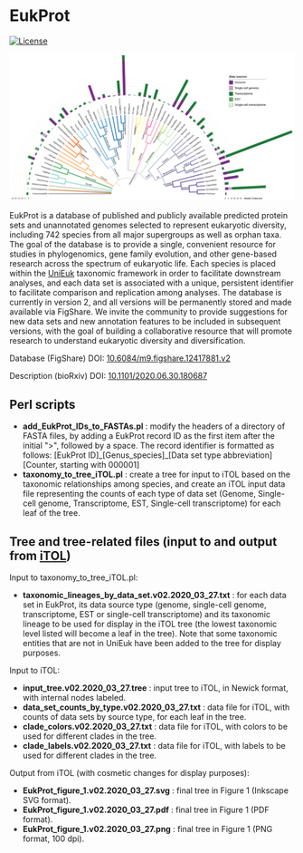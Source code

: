 # EukProt

[![License](https://img.shields.io/badge/license-GPLv3-blue.svg)](http://www.gnu.org/licenses/gpl.html)

![Tree representing relationships among data sets and counts by type](/iTOL/EukProt_figure_1.v02.2020_03_27.png)

EukProt is a database of published and publicly available predicted protein sets and unannotated genomes selected to represent eukaryotic diversity, including 742 species from all major supergroups as well as orphan taxa. The goal of the database is to provide a single, convenient resource for studies in phylogenomics, gene family evolution, and other gene-based research across the spectrum of eukaryotic life. Each species is placed within the [UniEuk](https://unieuk.org/) taxonomic framework in order to facilitate downstream analyses, and each data set is associated with a unique, persistent identifier to facilitate comparison and replication among analyses. The database is currently in version 2, and all versions will be permanently stored and made available via FigShare. We invite the community to provide suggestions for new data sets and new annotation features to be included in subsequent versions, with the goal of building a collaborative resource that will promote research to understand eukaryotic diversity and diversification.

Database (FigShare) DOI: [10.6084/m9.figshare.12417881.v2](https://doi.org/10.6084/m9.figshare.12417881.v2)

Description (bioRxiv) DOI: [10.1101/2020.06.30.180687](https://doi.org/10.1101/2020.06.30.180687)

## Perl scripts

- **add_EukProt_IDs_to_FASTAs.pl** : modify the headers of a directory of FASTA files, by adding a EukProt record ID as the first item after the initial ">", followed by a space. The record identifier is formatted as follows: [EukProt ID]\_[Genus_species]\_[Data set type abbreviation][Counter, starting with 000001]
- **taxonomy_to_tree_iTOL.pl** : create a tree for input to iTOL based on the taxonomic relationships among species, and create an iTOL input data file representing the counts of each type of data set (Genome, Single-cell genome, Transcriptome, EST, Single-cell transcriptome) for each leaf of the tree.

## Tree and tree-related files (input to and output from [iTOL](https://itol.embl.de))

Input to taxonomy_to_tree_iTOL.pl:
- **taxonomic_lineages_by_data_set.v02.2020_03_27.txt** : for each data set in EukProt, its data source type (genome, single-cell genome, transcriptome, EST or single-cell transcriptome) and its taxonomic lineage to be used for display in the iTOL tree (the lowest taxonomic level listed will become a leaf in the tree). Note that some taxonomic entities that are not in UniEuk have been added to the tree for display purposes.

Input to iTOL:
- **input_tree.v02.2020_03_27.tree** : input tree to iTOL, in Newick format, with internal nodes labeled.
- **data_set_counts_by_type.v02.2020_03_27.txt** : data file for iTOL, with counts of data sets by source type, for each leaf in the tree.
- **clade_colors.v02.2020_03_27.txt** : data file for iTOL, with colors to be used for different clades in the tree.
- **clade_labels.v02.2020_03_27.txt** : data file for iTOL, with labels to be used for different clades in the tree.

Output from iTOL (with cosmetic changes for display purposes):
- **EukProt_figure_1.v02.2020_03_27.svg** : final tree in Figure 1 (Inkscape SVG format).
- **EukProt_figure_1.v02.2020_03_27.pdf** : final tree in Figure 1 (PDF format).
- **EukProt_figure_1.v02.2020_03_27.png** : final tree in Figure 1 (PNG format, 100 dpi).
